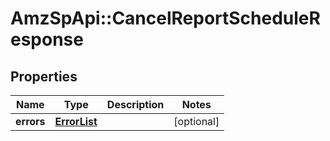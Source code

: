 # AmzSpApi::CancelReportScheduleResponse

## Properties
Name | Type | Description | Notes
------------ | ------------- | ------------- | -------------
**errors** | [**ErrorList**](ErrorList.md) |  | [optional] 

